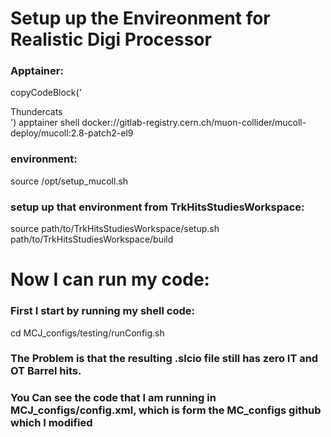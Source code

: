 # Setup up the Envireonment for Realistic Digi Processor
### Apptainer: 
copyCodeBlock('<div>Thundercats</div>')
apptainer shell docker://gitlab-registry.cern.ch/muon-collider/mucoll-deploy/mucoll:2.8-patch2-el9 
### environment:
source /opt/setup_mucoll.sh
### setup up that environment from TrkHitsStudiesWorkspace:
source path/to/TrkHitsStudiesWorkspace/setup.sh path/to/TrkHitsStudiesWorkspace/build

# Now I can run my code: 
### First I start by running my shell code:
cd MCJ_configs/testing/runConfig.sh

### The Problem is that the resulting .slcio file still has zero IT and OT Barrel hits. 
### You Can see the code that I am running in MCJ_configs/config.xml, which is form the MC_configs github which I modified
